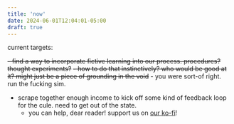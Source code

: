```yaml
---
title: 'now'
date: 2024-06-01T12:04:01-05:00
draft: true
---
```


current targets:

~~- find a way to incorporate fictive learning into our process. procedures? thought experiments?~~
    ~~- how to do that instinctively? who would be good at it? might just be a piece of grounding in the void~~
    - you were sort-of right. run the fucking sim.
- scrape together enough income to kick off some kind of feedback loop for the cule. need to get out of the state.
    - you can help, dear reader! support us on [our ko-fi](https://ko-fi.com/darkfireside)!
